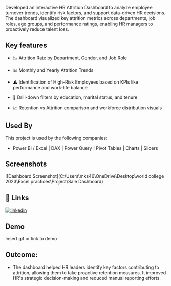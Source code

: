 Developed an interactive HR Attrition Dashboard to analyze employee turnover trends, identify risk factors, and support data-driven HR decisions. The dashboard visualized key attrition metrics across departments, job roles, age groups, and performance ratings, enabling HR managers to proactively reduce talent loss.


## Key features 

- 📉 Attrition Rate by Department, Gender, and Job Role

- 📊 Monthly and Yearly Attrition Trends

- ⚠️ Identification of High-Risk Employees based on KPIs like performance and work-life balance

- 🧠 Drill-down filters by education, marital status, and tenure

- 📈 Retention vs Attrition comparison and workforce distribution visuals


## Used By

This project is used by the following companies:

- Power BI / Excel | DAX | Power Query | Pivot Tables | Charts | Slicers

 



## Screenshots

![Dashboard Screenshot](C:\Users\mks46\OneDrive\Desktop\world college 2023\Excel practices\Project\Sale Dashboard)


## 🔗 Links
[![linkedin](https://img.shields.io/badge/linkedin-0A66C2?style=for-the-badge&logo=linkedin&logoColor=white)](http://www.linkedin.com/in/motilal-das-42b4a9254)


## Demo

Insert gif or link to demo


## Outcome:
- The dashboard helped HR leaders identify key factors contributing to attrition, allowing them to take proactive retention measures. It improved HR's strategic decision-making and reduced manual reporting efforts.